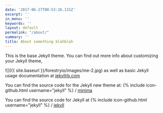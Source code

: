 ```yaml
---
date: '2017-06-27T00:53:26.131Z'
excerpt: ''
in_menu: ''
keywords: ''
layout: default
permalink: "/about/"
summary: ''
title: About something blahblah
---
```



This is the base Jekyll theme. You can find out more info about customizing your Jekyll theme,

![]({{ site.baseurl }}/forestryio/images/me-2.jpg) as well as basic Jekyll usage documentation at [jekyllrb.com](http://jekyllrb.com/)

You can find the source code for the Jekyll new theme at: {% include icon-github.html username="jekyll" %} / [minima](https://github.com/jekyll/minima)

You can find the source code for Jekyll at {% include icon-github.html username="jekyll" %} / [jekyll](https://github.com/jekyll/jekyll)